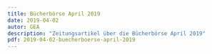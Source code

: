 ```yaml
---
title: Bücherbörse April 2019
date: 2019-04-02
autor: GEA
description: "Zeitungsartikel über die Bücherbörse April 2019"
pdf: 2019-04-02-buecherboerse-april-2019
---
```

